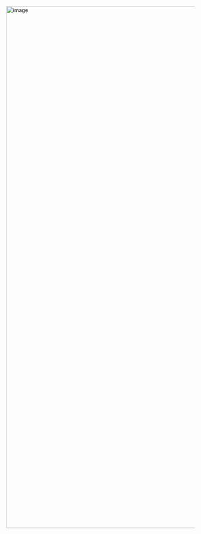 <img width="1395" alt="image" src="https://github.com/user-attachments/assets/e0b4967d-5d7c-45d3-8074-ae465ea42f16">
